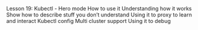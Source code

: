 Lesson 19: Kubectl - Hero mode
How to use it
Understanding how it works
Show how to describe stuff you don’t understand
Using it to proxy to learn and interact
Kubectl config
Multi cluster support
Using it to debug
